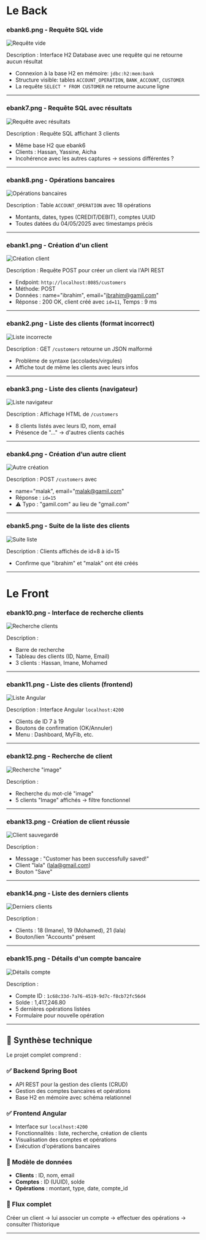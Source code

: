 # Le Back

### ebank6.png - Requête SQL vide

![Requête vide](photos/ebank6.png)

Description : Interface H2 Database avec une requête qui ne retourne aucun résultat  
- Connexion à la base H2 en mémoire: `jdbc:h2:mem:bank`  
- Structure visible: tables `ACCOUNT_OPERATION`, `BANK_ACCOUNT`, `CUSTOMER`  
- La requête `SELECT * FROM CUSTOMER` ne retourne aucune ligne

---

### ebank7.png - Requête SQL avec résultats

![Requête avec résultats](photos/ebank7.png)

Description : Requête SQL affichant 3 clients  
- Même base H2 que ebank6  
- Clients : Hassan, Yassine, Aicha  
- Incohérence avec les autres captures → sessions différentes ?

---

### ebank8.png - Opérations bancaires

![Opérations bancaires](photos/ebank8.png)

Description : Table `ACCOUNT_OPERATION` avec 18 opérations  
- Montants, dates, types (CREDIT/DEBIT), comptes UUID  
- Toutes datées du 04/05/2025 avec timestamps précis

---

### ebank1.png - Création d'un client

![Création client](photos/ebank1.png)

Description : Requête POST pour créer un client via l'API REST  
- Endpoint: `http://localhost:8085/customers`  
- Méthode: POST  
- Données : name="ibrahim", email="ibrahim@gamil.com"  
- Réponse : 200 OK, client créé avec `id=11`, Temps : 9 ms

---

### ebank2.png - Liste des clients (format incorrect)

![Liste incorrecte](photos/ebank2.png)

Description : GET `/customers` retourne un JSON malformé  
- Problème de syntaxe (accolades/virgules)  
- Affiche tout de même les clients avec leurs infos

---

### ebank3.png - Liste des clients (navigateur)

![Liste navigateur](photos/ebank3.png)

Description : Affichage HTML de `/customers`  
- 8 clients listés avec leurs ID, nom, email  
- Présence de "..." → d'autres clients cachés

---

### ebank4.png - Création d’un autre client

![Autre création](photos/ebank4.png)

Description : POST `/customers` avec  
- name="malak", email="malak@gamil.com"  
- Réponse : `id=15`  
- ⚠️ Typo : "gamil.com" au lieu de "gmail.com"

---

### ebank5.png - Suite de la liste des clients

![Suite liste](photos/ebank5.png)

Description : Clients affichés de id=8 à id=15  
- Confirme que "ibrahim" et "malak" ont été créés

---

# Le Front

### ebank10.png - Interface de recherche clients

![Recherche clients](photos/ebank10.png)

Description :  
- Barre de recherche  
- Tableau des clients (ID, Name, Email)  
- 3 clients : Hassan, Imane, Mohamed

---

### ebank11.png - Liste des clients (frontend)

![Liste Angular](photos/ebank11.png)

Description : Interface Angular `localhost:4200`  
- Clients de ID 7 à 19  
- Boutons de confirmation (OK/Annuler)  
- Menu : Dashboard, MyFib, etc.

---

### ebank12.png - Recherche de client

![Recherche "image"](photos/ebank12.png)

Description :  
- Recherche du mot-clé "image"  
- 5 clients "Image" affichés → filtre fonctionnel

---

### ebank13.png - Création de client réussie

![Client sauvegardé](photos/ebank13.png)

Description :  
- Message : "Customer has been successfully saved!"  
- Client "lala" (lala@gmail.com)  
- Bouton "Save"

---

### ebank14.png - Liste des derniers clients

![Derniers clients](photos/ebank14.png)

Description :  
- Clients : 18 (Imane), 19 (Mohamed), 21 (lala)  
- Bouton/lien "Accounts" présent

---

### ebank15.png - Détails d'un compte bancaire

![Détails compte](photos/ebank15.png)

Description :  
- Compte ID : `1c68c33d-7a76-4519-9d7c-f8cb72fc56d4`  
- Solde : 1,417,246.80  
- 5 dernières opérations listées  
- Formulaire pour nouvelle opération

---

## 🧠 Synthèse technique

Le projet complet comprend :

### ✅ Backend Spring Boot
- API REST pour la gestion des clients (CRUD)
- Gestion des comptes bancaires et opérations
- Base H2 en mémoire avec schéma relationnel

### ✅ Frontend Angular
- Interface sur `localhost:4200`
- Fonctionnalités : liste, recherche, création de clients
- Visualisation des comptes et opérations
- Exécution d'opérations bancaires

### 🧱 Modèle de données
- **Clients** : ID, nom, email  
- **Comptes** : ID (UUID), solde  
- **Opérations** : montant, type, date, compte_id

### 🔄 Flux complet
Créer un client → lui associer un compte → effectuer des opérations → consulter l’historique

---